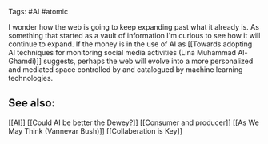 Tags: #AI #atomic 

I wonder how the web is going to keep expanding past what it already is. As something that started as a vault of information I'm curious to see how it will continue to expand. If the money is in the use of AI as [[Towards adopting AI techniques for monitoring social media activities (Lina Muhammad Al-Ghamdi)]] suggests, perhaps the web will evolve into a more personalized and mediated space controlled by and catalogued by machine learning technologies. 

## See also:
[[AI]]
[[Could AI be better the Dewey?]]
[[Consumer and producer]]
[[As We May Think (Vannevar Bush)]]
[[Collaberation is Key]]